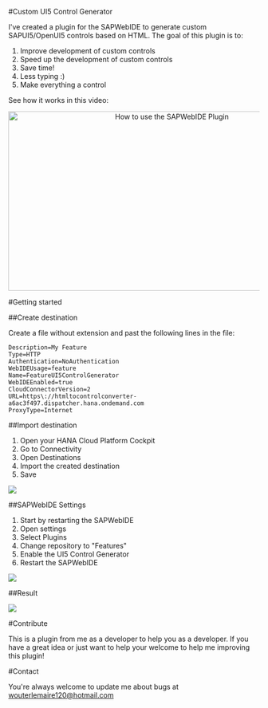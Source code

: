 #Custom UI5 Control Generator

I've created a plugin for the SAPWebIDE to generate custom SAPUI5/OpenUI5 controls based on HTML. The goal of this plugin is to:
1. Improve development of custom controls
2. Speed up the development of custom controls
3. Save time! 
4. Less typing :)
5. Make everything a control

See how it works in this video:
<p align="center">
<a href="https://youtu.be/9FdPw-26fSg" target="_blank">
<img src="http://img.youtube.com/vi/9FdPw-26fSg/0.jpg" 
alt="How to use the SAPWebIDE Plugin" width="640" height="360" /></a>
</p>

#Getting started

##Create destination

Create a file without extension and past the following lines in the file:
```
Description=My Feature
Type=HTTP
Authentication=NoAuthentication
WebIDEUsage=feature
Name=FeatureUI5ControlGenerator
WebIDEEnabled=true
CloudConnectorVersion=2
URL=https\://htmltocontrolconverter-a6ac3f497.dispatcher.hana.ondemand.com
ProxyType=Internet
```

##Import destination

1. Open your HANA Cloud Platform Cockpit
2. Go to Connectivity
3. Open Destinations
4. Import the created destination
5. Save
 
<img src="https://github.com/lemaiwo/CustomControlGenerator/blob/master/resources/import.png"/>

##SAPWebIDE Settings

1. Start by restarting the SAPWebIDE
2. Open settings
3. Select Plugins
4. Change repository to "Features"
5. Enable the UI5 Control Generator
6. Restart the SAPWebIDE

<img src="https://github.com/lemaiwo/CustomControlGenerator/blob/master/resources/settings.png"/>

##Result

<img src="https://github.com/lemaiwo/CustomControlGenerator/blob/master/resources/result.png"/>

#Contribute

This is a plugin from me as a developer to help you as a developer. If you have a great idea or just want to help your welcome to help me improving this plugin!

#Contact

You're always welcome to update me about bugs at wouterlemaire120@hotmail.com